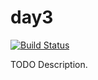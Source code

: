 # day3

[![Build Status](https://travis-ci.org/githubuser/day3.png)](https://travis-ci.org/githubuser/day3)

TODO Description.
